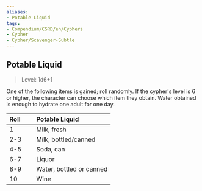 ```yaml
---
aliases:
- Potable Liquid
tags:
- Compendium/CSRD/en/Cyphers
- Cypher
- Cypher/Scavenger-Subtle
---
```


  
## Potable Liquid  
>Level: 1d6+1  
  
One of the following items is gained; roll randomly. If the cypher's level is 6 or higher, the character can choose which item they obtain. Water obtained is enough to hydrate one adult for one day.  

|  Roll &nbsp; &nbsp; &nbsp; | Potable Liquid  |  
| ------------- | :----------- |  
| 1 | Milk, fresh |  
| 2-3 | Milk, bottled/canned |  
| 4-5 | Soda, can |  
| 6-7 | Liquor |  
| 8-9 | Water, bottled or canned |  
| 10 | Wine |